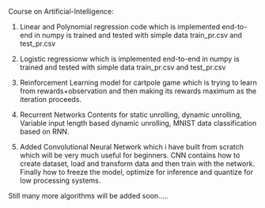Course on Artificial-Intelligence:

1. Linear and Polynomial regression code which is implemented end-to-end in numpy is trained and tested with simple data train_pr.csv and test_pr.csv

2. Logistic regressionw which is implemented end-to-end in numpy is trained and tested with simple data train_pr.csv and test_pr.csv

3. Reinforcement Learning model for cartpole game which is trying to learn from rewards+observation and then making its rewards maximum as the iteration proceeds.

4. Recurrent Networks Contents for static unrolling, dynamic unrolling, Variable input length based dynamic unrolling, MNIST data classification based on RNN.

5. Added Convolutional Neural Network which i have built from scratch which will be very much useful for beginners. CNN contains how to create dataset, load and transform data and then train with the network. Finally how to freeze the model, optimize for inference and quantize for low processing systems.

Still many more algorithms will be added soon.....

